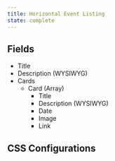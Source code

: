```yaml
---
title: Horizontal Event Listing
state: complete
---
```


## Fields

- Title
- Description (WYSIWYG)
- Cards
  - Card (Array)
    - Title
    - Description (WYSIWYG)
    - Date
    - Image
    - Link

## CSS Configurations
